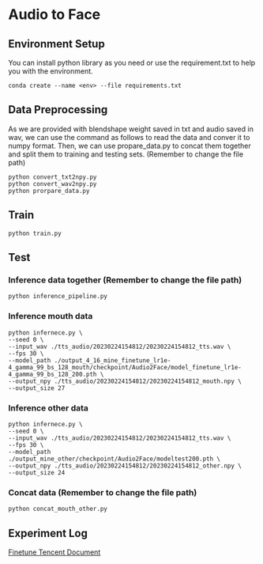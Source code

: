 # Audio to Face

## Environment Setup
You can install python library as you need or use the requirement.txt to help you with the environment.
```
conda create --name <env> --file requirements.txt
```

## Data Preprocessing
As we are provided with blendshape weight saved in txt and audio saved in wav, we can use the command as follows to read the data and conver it to numpy format. Then, we can use propare_data.py to concat them together and split them to training and testing sets. (Remember to change the file path)
```
python convert_txt2npy.py
python convert_wav2npy.py
python prorpare_data.py
```

## Train
```
python train.py
```

## Test
### Inference data together (Remember to change the file path)
```
python inference_pipeline.py
```
### Inference mouth data
```
python infernece.py \
--seed 0 \
--input_wav ./tts_audio/20230224154812/20230224154812_tts.wav \
--fps 30 \
--model_path ./output_4_16_mine_finetune_lr1e-4_gamma_99_bs_128_mouth/checkpoint/Audio2Face/model_finetune_lr1e-4_gamma_99_bs_128_200.pth \
--output_npy ./tts_audio/20230224154812/20230224154812_mouth.npy \
--output_size 27
```
### Inference other data
```
python infernece.py \
--seed 0 \
--input_wav ./tts_audio/20230224154812/20230224154812_tts.wav \
--fps 30 \
--model_path ./output_mine_other/checkpoint/Audio2Face/modeltest200.pth \
--output_npy ./tts_audio/20230224154812/20230224154812_other.npy \
--output_size 24
```
### Concat data (Remember to change the file path)
```
python concat_mouth_other.py
```
## Experiment Log
[Finetune Tencent Document](https://docs.qq.com/sheet/DYVlDcXhEb2RBSHN6?tab=BB08J2&u=02639db8698c4a47991e544165bdf1c0)